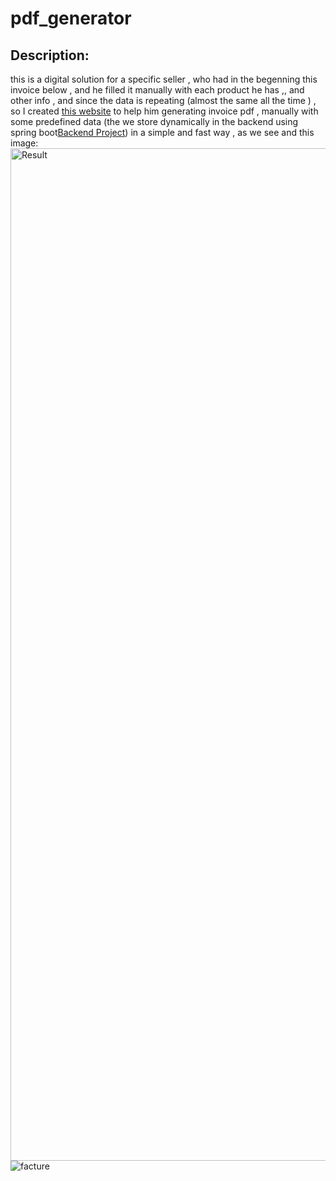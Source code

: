 # pdf_generator
## Description:
this is a digital solution for a specific seller , who had in the begenning this invoice below  , and he filled it manually with each product he has ,, and other info , 
and since the data is repeating (almost the same all the time ) , so I created  [this website](https://reda-elouahabi.github.io/pdf_generator/) to help him generating invoice pdf , 
manually with some predefined data (the we store dynamically in 
the backend  using spring boot[Backend Project](https://github.com/Reda-ELOUAHABI/spring-boot-crud-api)) in a simple and fast way , as we see and this image:
<img width="1620" alt="Result" src="https://user-images.githubusercontent.com/59047199/138623571-6156480a-7010-4ca6-9f63-3c26ed4eef50.png">
![facture](https://user-images.githubusercontent.com/59047199/138623562-d7563fac-0cf1-457f-9ccf-3523bbe8f47e.jpeg)
